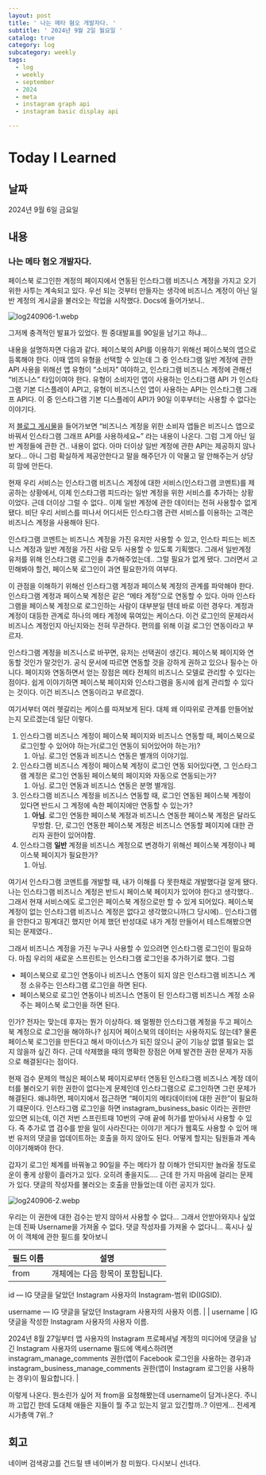 ```yaml
---
layout: post
title: ' 나는 메타 혐오 개발자다. '
subtitle: ' 2024년 9월 2일 월요일 '
catalog: true
category: log
subcategory: weekly
tags:
  - log
  - weekly
  - september
  - 2024
  - meta
  - instagram graph api
  - instagram basic display api

---
```


# Today I Learned

## 날짜

2024년 9월 6일 금요일

## 내용

### 나는 메타 혐오 개발자다.

페이스북 로그인한 계정의 페이지에서 연동된 인스타그램 비즈니스 계정을 가지고 오기 위한 사투는 계속되고 있다. 우선 되는 것부터 만들자는 생각에 비즈니스 계정이 아닌 일반 계정의 게시글을 불러오는 작업을 시작했다. Docs에 들어가보니..

![log240906-1.webp](https://cdn.jsdelivr.net/gh/importunate-dev/importunate-dev.github.io/img/log/log240906/log240906-1.webp)

그저께 충격적인 발표가 있었다. 뭔 중대발표를 90일을 남기고 하냐…

 내용을 설명하자면 다음과 같다. 페이스북의 API를 이용하기 위해선 페이스북의 앱으로 등록해야 한다. 이때 앱의 유형을 선택할 수 있는데 그 중 인스타그램 일반 계정에 관한 API 사용을 위해선 앱 유형이 “소비자” 여야하고, 인스타그램 비즈니스 계정에 관해선 “비즈니스” 타입이여야 한다. 유형이 소비자인 앱이 사용하는 인스타그램 API 가 인스타그램 기본 디스플레이 API고, 유형이 비즈니스인 앱이 사용하는 API는 인스타그램 그래프 API다. 이 중 인스타그램 기본 디스플레이 API가 90일 이후부터는 사용할 수 없다는 이야기다.

 저 [블로그 게시물](https://developers.facebook.com/blog/post/2024/09/04/update-on-instagram-basic-display-api/)을 들어가보면 “비즈니스 계정을 위한 소비자 앱들은 비즈니스 앱으로 바꿔서 인스타그램 그래프 API를 사용하세요~” 라는 내용이 나온다. 그럼 그게 아닌 일반 계정들에 관한 건.. 내용이 없다. 아마 더이상 일반 계정에 관한 API는 제공하지 않나보다… 아니 그럼 확실하게 제공안한다고 말을 해주던가 이 악물고 말 안해주는거 상당히 맘에 안든다.

 현재 우리 서비스는 인스타그램 비즈니스 계정에 대한 서비스(인스타그램 코멘트)를 제공하는 상황에서, 이제 인스타그램 피드라는 일반 계정을 위한 서비스를 추가하는 상황이었다. 근데 더이상 그럴 수 없다.. 이제 일반 계정에 관한 데이터는 전혀 사용할수 없게 됐다. 비단 우리 서비스를 떠나서 어디서든 인스타그램 관련 서비스를 이용하는 고객은 비즈니스 계정을 사용해야 된다. 

 인스타그램 코멘트는 비즈니스 계정을 가진 유저만 사용할 수 있고, 인스타 피드는 비즈니스 계정과 일반 계정을 가진 사람 모두 사용할 수 있도록 기획했다. 그래서 일반계정 유저를 위해 인스타그램 로그인을 추가해주었는데.. 그럴 필요가 없게 됐다. 그러면서 고민해봐야 할건, 페이스북 로그인이 과연 필요한가의 여부다.

 이 관점을 이해하기 위해선 인스타그램 계정과 페이스북 계정의 관계를 파악해야 한다. 인스타그램 계정과 페이스북 계정은 같은 “메타 계정”으로 연동할 수 있다. 아마 인스타그램을 페이스북 계정으로 로그인하는 사람이 대부분일 텐데 바로 이런 경우다. 계정과 계정이 대등한 관계로 하나의 메타 계정에 묶여있는 케이스다. 이건 로그인의 문제라서 비즈니스 계정인지 아닌지와는 전혀 무관하다. 편의를 위해 이걸 로그인 연동이라고 부르자.

 인스타그램 계정을 비즈니스로 바꾸면, 유저는 선택권이 생긴다. 페이스북 페이지와 연동할 것인가 말것인가. 공식 문서에 따르면 연동할 것을 강하게 권하고 있으나 필수는 아니다. 페이지와 연동하면서 얻는 장점은 메타 전체의 비즈니스 모델로 관리할 수 있다는 점이다. 쉽게 이야기하면 페이스북 페이지와 인스타그램을 동시에 쉽게 관리할 수 있다는 것이다. 이건 비즈니스 연동이라고 부르겠다.

 여기서부터 여러 헷갈리는 케이스를 따져보게 된다. 대체 왜 이따위로 관계를 만들어놨는지 모르겠는데 일단 이렇다.

1. 인스타그램 비즈니스 계정이 페이스북 페이지와 비즈니스 연동할 때, 페이스북으로 로그인할 수 있어야 하는가(로그인 연동이 되어있어야 하는가)?
    1. 아님. 로그인 연동과 비즈니스 연동은 별개의 이야기임.
2. 인스타그램 비즈니스 계정이 페이스북 계정이 로그인 연동 되어있다면, 그 인스타그램 계정은 로그인 연동된 페이스북의 페이지와 자동으로 연동되는가?
    1. 아님. 로그인 연동과 비즈니스 연동은 분명 별개임.
3. 인스타그램 비즈니스 계정을 비즈니스 연동할 때, 로그인 연동된 페이스북 계정이 있다면 반드시 그 계정에 속한 페이지에만 연동할 수 있는가?
    1. **아님**. 로그인 연동한 페이스북 계정과 비즈니스 연동한 페이스북 계정은 달라도 무방함. 단, 로그인 연동한 페이스북 계정은 비즈니스 연동할 페이지에 대한 관리자 권한이 있어야함.
4. 인스타그램 **일반** 계정을 비즈니스 계정으로 변경하기 위해선 페이스북 계정이나 페이스북 페이지가 필요한가?
    1. 아님. 
    

 여기서 인스타그램 코멘트를 개발할 때, 내가 이해를 다 못한채로 개발했다걸 알게 됐다. 나는 인스타그램 비즈니스 계정은 반드시 페이스북 페이지가 있어야 한다고 생각했다.. 그래서 현재 서비스에도 로그인은 페이스북 계정으로만 할 수 있게 되어있다. 페이스북 계정이 없는 인스타그램 비즈니스 계정은 없다고 생각했으니까(그 당시에).. 인스타그램을 안한다고 핑계대긴 했지만 어제 했던 반성대로 내가 계정 만들어서 테스트해봤으면 되는 문제였다.. 

 그래서 비즈니스 계정을 가진 누구나 사용할 수 있으려면 인스타그램 로그인이 필요하다. 마침 우리의 새로운 스프린트는 인스타그램 로그인을 추가하기로 했다. 그럼

- 페이스북으로 로그인 연동이나 비즈니스 연동이 되지 않은 인스타그램 비즈니스 계정 소유주는 인스타그램 로그인을 하면 된다.
- 페이스북으로 로그인 연동이나 비즈니스 연동이 된 인스타그램 비즈니스 계정 소유주는 페이스북 로그인을 하면 된다.

인가? 전자는 맞는데 후자는 뭔가 이상하다. 왜 멀쩡한 인스타그램 계정을 두고 페이스북 계정으로 로그인을 해야하나? 심지어 페이스북의 데이터는 사용하지도 않는데? 물론 페이스북 로그인을 만든다고 해서 마이너스가 되진 않으니 굳이 기능상 없앨 필요는 없지 않을까 싶긴 하다. 근데 삭제했을 때의 명확한 장점은 어제 발견한 권한 문제가 자동으로 해결된다는 점이다. 

 현재 검수 문제의 핵심은 페이스북 페이지로부터 연동된 인스타그램 비즈니스 계정 데이터를 불러오기 위한 권한이 없다는게 문제인데 인스타그램으로 로그인하면 그런 문제가 해결된다. 왜냐하면, 페이지에서 접근하면 “페이지의 메타데이터에 대한 권한”이 필요하기 떄문이다. 인스타그램 로그인을 하면 instagram_business_basic 이라는 권한만 있으면 되는데, 이건 저번 스프린트때 10번의 구애 끝에 허가를 받아놔서 사용할 수 있다. 즉 추가로 앱 검수를 받을 일이 사라진다는 이야기! 게다가 웹훅도 사용할 수 있어 매번 유저의 댓글을 업데이트하는 호출을 하지 않아도 된다. 어떻게 할지는 팀원들과 계속 이야기해봐야 한다.

 갑자기 로그인 체계를 바꿔놓고 90일을 주는 메타가 참 이해가 안되지만 놀라울 정도로 운이 좋게 상황이 흘러가고 있다. 오히려 좋을지도…. 근데 한 가지 마음에 걸리는 문제가 있다. 댓글의 작성자를 불러오는 호출을 만들었는데 이런 공지가 있다.

![log240906-2.webp](https://cdn.jsdelivr.net/gh/importunate-dev/importunate-dev.github.io/img/log/log240906/log240906-2.webp)

우리는 이 권한에 대한 검수는 받지 않아서 사용할 수 없다… 그래서 안받아와지나 싶었는데 진짜 Username을 가져올 수 없다. 댓글 작성자를 가져올 수 없다니… 혹시나 싶어 이 객체에 관한 필드를 찾아보니

| 필드 이름 | 설명 |
| --- | --- |
| from | 개체에는 다음 항목이 포함됩니다.

id — IG 댓글을 달았던 Instagram 사용자의 Instagram-범위 ID(IGSID).

username — IG 댓글을 달았던 Instagram 사용자의 사용자 이름. |
| username | IG 댓글을 작성한 Instagram 사용자의 사용자 이름.

2024년 8월 27일부터 앱 사용자의 Instagram 프로페셔널 계정의 미디어에 댓글을 남긴 Instagram 사용자의 username 필드에 액세스하려면 instagram_manage_comments 권한(앱이 Facebook 로그인을 사용하는 경우)과 instagram_business_manage_comments 권한(앱이 Instagram 로그인을 사용하는 경우)이 필요합니다. |

이렇게 나온다. 뭔소린가 싶어 저 from을 요청해봤는데  username이 담겨나온다. 주니까 고맙긴 한데 도대체 애들은 지들이 뭘 주고 있는지 알고 있긴할까..? 이딴게… 전세계 시가총액 7위..?

## 회고

네이버 검색광고를 건드릴 떈 네이버가 참 미웠다. 다시보니 선녀다.